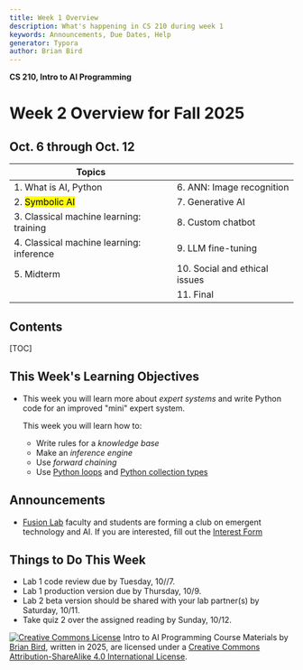 ```yaml
---
title: Week 1 Overview
description: What's happening in CS 210 during week 1
keywords: Announcements, Due Dates, Help
generator: Typora
author: Brian Bird
---
```


**CS 210, Intro to AI Programming**

<h1>Week 2 Overview for Fall 2025</h1>

<h2>Oct. 6 through Oct. 12</h2>

| Topics                                   |                               |
| ---------------------------------------- | ----------------------------- |
| 1. What is AI, Python                    | 6. ANN: Image recognition     |
| 2.  <mark>Symbolic AI</mark>             | 7. Generative AI              |
| 3. Classical machine learning: training  | 8. Custom chatbot             |
| 4. Classical machine learning: inference | 9. LLM fine-tuning            |
| 5. Midterm                               | 10. Social and ethical issues |
|                                          | 11. Final                     |

<h2>Contents</h2>

[TOC]

## This Week's Learning Objectives

- This week you will learn more about *expert systems* and write Python code for an improved "mini" expert system.

  This week you will learn how to:

  - Write rules for a *knowledge base*
  - Make an *inference engine*
  - Use *forward chaining*
  - Use [Python loops](https://classes.lanecc.edu/mod/url/view.php?id=4661690) and [Python collection types](https://classes.lanecc.edu/mod/url/view.php?id=4661672)

## Announcements

- [Fusion Lab](https://sites.google.com/lanecc.edu/fusionlab/home?pli=1) faculty and students are forming a club on emergent technology and AI. If you are interested, fill out the [Interest Form](https://out.smore.com/e/01kmx/T9ULP5?__$u__)

## Things to Do This Week

- Lab 1 code review due by Tuesday, 10//7.
- Lab 1 production version due by Thursday, 10/9.
- Lab 2 beta version should be shared with your lab partner(s) by Saturday, 10/11.
- Take quiz 2 over the assigned reading by Sunday, 10/12.



[![Creative Commons License](https://i.creativecommons.org/l/by-sa/4.0/88x31.png)](http://creativecommons.org/licenses/by-sa/4.0/) Intro to AI Programming Course Materials by [Brian Bird](https://profbird.dev), written in <time>2025</time>, are licensed under a [Creative Commons Attribution-ShareAlike 4.0 International License](http://creativecommons.org/licenses/by-sa/4.0/). 